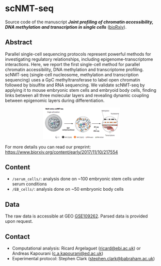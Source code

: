 scNMT-seq
=========

Source code of the manuscript ***Joint profiling of chromatin accessibility, DNA methylation and transcription in single cells*** ([bioRxiv](biorxiv.org/content/early/2017/05/17/138685)).

Abstract
--------
Parallel single-cell sequencing protocols represent powerful methods for investigating regulatory relationships, including epigenome-transcriptome interactions. Here, we report the first single-cell method for parallel chromatin accessibility, DNA methylation and transcriptome profiling. scNMT-seq (single-cell nucleosome, methylation and transcription sequencing) uses a GpC methyltransferase to label open chromatin followed by bisulfite and RNA sequencing. We validate scNMT-seq by applying it to mouse embryonic stem cells and embryoid body cells, finding links between all three molecular layers and revealing dynamic coupling between epigenomic layers during differentiation.

<p align="center"> 
<img src="protocol.png" style="width: 50%; height: 50%"/>​
</p>

For more details you can read our preprint: https://www.biorxiv.org/content/early/2017/11/10/217554

Content
-------
* `/serum_cells/`: analysis done on ~100 embryonic stem cells under serum conditions
* `/EB_cells/`: analysis done on ~50 embryonic body cells


Data
-------
The raw data is accessible at GEO [GSE109262](https://www.ncbi.nlm.nih.gov/geo/query/acc.cgi?acc=GSE109262). Parsed data is provided upon request.

Contact
-------
* Computational analysis: Ricard Argelaguet (ricard@ebi.ac.uk) or Andreas Kapourani (c.a.kapourani@ed.ac.uk)
* Experimental protocol: Stephen Clark (stephen.clark@babraham.ac.uk)
